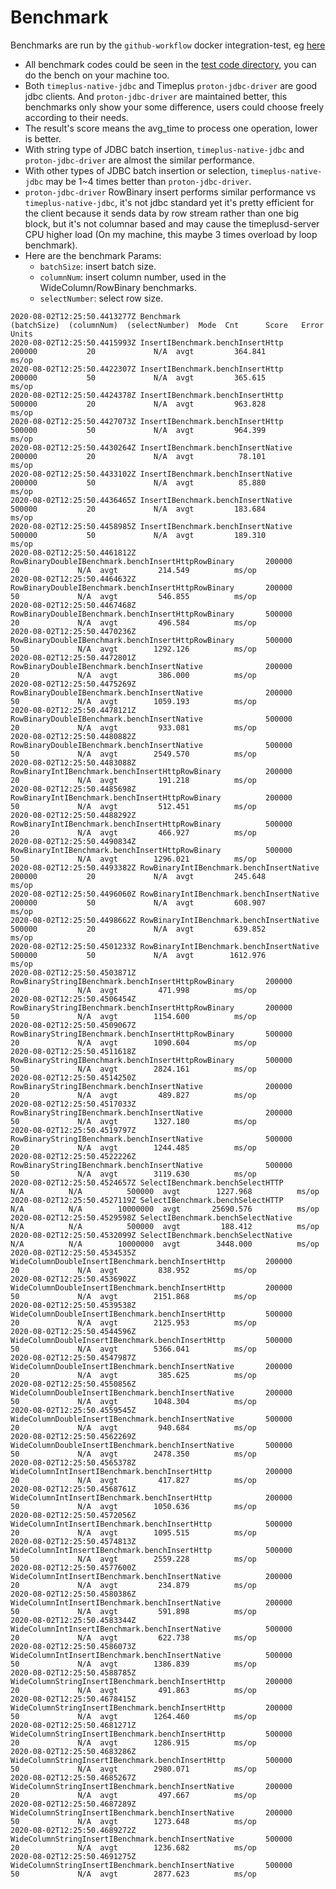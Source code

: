 Benchmark
=========
Benchmarks are run by the `github-workflow` docker integration-test, eg [here](https://pipelines.actions.githubusercontent.com/QbHe5hNOfFaRrXVIS27533x1xALCRW60s95Fnk3uNRnLoX4ScD/_apis/pipelines/1/runs/12/signedlogcontent/3?urlExpires=2020-08-02T12%3A52%3A27.0078520Z&urlSigningMethod=HMACV1&urlSignature=Zn3fh71kxFaHRNgjA8OZZVGUz0It45KTCe7DR8MeVtU%3D)
- All benchmark codes could be seen in the [test code directory](https://github.com/timeplus-io/timeplus-native-jdbc/timeplus-native-jdbc/src/test/java/com/github/timeplus/jdbc/benchmark), you can do the bench on your machine too.
- Both  `timeplus-native-jdbc` and Timeplus `proton-jdbc-driver` are good jdbc clients. And `proton-jdbc-driver` are maintained better,
  this benchmarks only show your some difference, users could choose freely according to their needs.
- The result's score means the avg_time to process one operation, lower is better.
- With string type of JDBC batch insertion, `timeplus-native-jdbc` and `proton-jdbc-driver` are almost the similar performance.
- With other types of JDBC batch insertion or selection, `timeplus-native-jdbc` may be 1~4 times better than `proton-jdbc-driver`.
- `proton-jdbc-driver` RowBinary insert performs similar performance vs `timeplus-native-jdbc`,
  it's not jdbc standard yet it's pretty efficient for the client because it sends data by row stream rather than one big block,
  but it's not columnar based and may cause the timeplusd-server CPU higher load (On my machine, this maybe 3 times overload by loop benchmark).
- Here are the benchmark Params:
    - `batchSize`: insert batch size.
    - `columnNum`: insert column number, used in the WideColumn/RowBinary benchmarks.
    - `selectNumber`: select row size.

```
2020-08-02T12:25:50.4413277Z Benchmark                                           (batchSize)  (columnNum)  (selectNumber)  Mode  Cnt      Score   Error  Units
2020-08-02T12:25:50.4415993Z InsertIBenchmark.benchInsertHttp                         200000           20             N/A  avgt         364.841          ms/op
2020-08-02T12:25:50.4422307Z InsertIBenchmark.benchInsertHttp                         200000           50             N/A  avgt         365.615          ms/op
2020-08-02T12:25:50.4424378Z InsertIBenchmark.benchInsertHttp                         500000           20             N/A  avgt         963.828          ms/op
2020-08-02T12:25:50.4427073Z InsertIBenchmark.benchInsertHttp                         500000           50             N/A  avgt         964.399          ms/op
2020-08-02T12:25:50.4430264Z InsertIBenchmark.benchInsertNative                       200000           20             N/A  avgt          78.101          ms/op
2020-08-02T12:25:50.4433102Z InsertIBenchmark.benchInsertNative                       200000           50             N/A  avgt          85.880          ms/op
2020-08-02T12:25:50.4436465Z InsertIBenchmark.benchInsertNative                       500000           20             N/A  avgt         183.684          ms/op
2020-08-02T12:25:50.4458985Z InsertIBenchmark.benchInsertNative                       500000           50             N/A  avgt         189.310          ms/op
2020-08-02T12:25:50.4461812Z RowBinaryDoubleIBenchmark.benchInsertHttpRowBinary       200000           20             N/A  avgt         214.549          ms/op
2020-08-02T12:25:50.4464632Z RowBinaryDoubleIBenchmark.benchInsertHttpRowBinary       200000           50             N/A  avgt         546.855          ms/op
2020-08-02T12:25:50.4467468Z RowBinaryDoubleIBenchmark.benchInsertHttpRowBinary       500000           20             N/A  avgt         496.584          ms/op
2020-08-02T12:25:50.4470236Z RowBinaryDoubleIBenchmark.benchInsertHttpRowBinary       500000           50             N/A  avgt        1292.126          ms/op
2020-08-02T12:25:50.4472801Z RowBinaryDoubleIBenchmark.benchInsertNative              200000           20             N/A  avgt         386.000          ms/op
2020-08-02T12:25:50.4475269Z RowBinaryDoubleIBenchmark.benchInsertNative              200000           50             N/A  avgt        1059.193          ms/op
2020-08-02T12:25:50.4478121Z RowBinaryDoubleIBenchmark.benchInsertNative              500000           20             N/A  avgt         933.081          ms/op
2020-08-02T12:25:50.4480882Z RowBinaryDoubleIBenchmark.benchInsertNative              500000           50             N/A  avgt        2549.570          ms/op
2020-08-02T12:25:50.4483088Z RowBinaryIntIBenchmark.benchInsertHttpRowBinary          200000           20             N/A  avgt         191.218          ms/op
2020-08-02T12:25:50.4485698Z RowBinaryIntIBenchmark.benchInsertHttpRowBinary          200000           50             N/A  avgt         512.451          ms/op
2020-08-02T12:25:50.4488292Z RowBinaryIntIBenchmark.benchInsertHttpRowBinary          500000           20             N/A  avgt         466.927          ms/op
2020-08-02T12:25:50.4490834Z RowBinaryIntIBenchmark.benchInsertHttpRowBinary          500000           50             N/A  avgt        1296.021          ms/op
2020-08-02T12:25:50.4493382Z RowBinaryIntIBenchmark.benchInsertNative                 200000           20             N/A  avgt         245.648          ms/op
2020-08-02T12:25:50.4496060Z RowBinaryIntIBenchmark.benchInsertNative                 200000           50             N/A  avgt         608.907          ms/op
2020-08-02T12:25:50.4498662Z RowBinaryIntIBenchmark.benchInsertNative                 500000           20             N/A  avgt         639.852          ms/op
2020-08-02T12:25:50.4501233Z RowBinaryIntIBenchmark.benchInsertNative                 500000           50             N/A  avgt        1612.976          ms/op
2020-08-02T12:25:50.4503871Z RowBinaryStringIBenchmark.benchInsertHttpRowBinary       200000           20             N/A  avgt         471.998          ms/op
2020-08-02T12:25:50.4506454Z RowBinaryStringIBenchmark.benchInsertHttpRowBinary       200000           50             N/A  avgt        1154.600          ms/op
2020-08-02T12:25:50.4509067Z RowBinaryStringIBenchmark.benchInsertHttpRowBinary       500000           20             N/A  avgt        1090.604          ms/op
2020-08-02T12:25:50.4511618Z RowBinaryStringIBenchmark.benchInsertHttpRowBinary       500000           50             N/A  avgt        2824.161          ms/op
2020-08-02T12:25:50.4514250Z RowBinaryStringIBenchmark.benchInsertNative              200000           20             N/A  avgt         489.827          ms/op
2020-08-02T12:25:50.4517033Z RowBinaryStringIBenchmark.benchInsertNative              200000           50             N/A  avgt        1327.180          ms/op
2020-08-02T12:25:50.4519797Z RowBinaryStringIBenchmark.benchInsertNative              500000           20             N/A  avgt        1244.485          ms/op
2020-08-02T12:25:50.4522226Z RowBinaryStringIBenchmark.benchInsertNative              500000           50             N/A  avgt        3119.630          ms/op
2020-08-02T12:25:50.4524657Z SelectIBenchmark.benchSelectHTTP                            N/A          N/A          500000  avgt        1227.968          ms/op
2020-08-02T12:25:50.4527119Z SelectIBenchmark.benchSelectHTTP                            N/A          N/A        10000000  avgt       25690.576          ms/op
2020-08-02T12:25:50.4529598Z SelectIBenchmark.benchSelectNative                          N/A          N/A          500000  avgt         188.412          ms/op
2020-08-02T12:25:50.4532099Z SelectIBenchmark.benchSelectNative                          N/A          N/A        10000000  avgt        3448.000          ms/op
2020-08-02T12:25:50.4534535Z WideColumnDoubleInsertIBenchmark.benchInsertHttp         200000           20             N/A  avgt         838.952          ms/op
2020-08-02T12:25:50.4536902Z WideColumnDoubleInsertIBenchmark.benchInsertHttp         200000           50             N/A  avgt        2151.868          ms/op
2020-08-02T12:25:50.4539538Z WideColumnDoubleInsertIBenchmark.benchInsertHttp         500000           20             N/A  avgt        2125.953          ms/op
2020-08-02T12:25:50.4544596Z WideColumnDoubleInsertIBenchmark.benchInsertHttp         500000           50             N/A  avgt        5366.041          ms/op
2020-08-02T12:25:50.4547987Z WideColumnDoubleInsertIBenchmark.benchInsertNative       200000           20             N/A  avgt         385.625          ms/op
2020-08-02T12:25:50.4550856Z WideColumnDoubleInsertIBenchmark.benchInsertNative       200000           50             N/A  avgt        1048.304          ms/op
2020-08-02T12:25:50.4559545Z WideColumnDoubleInsertIBenchmark.benchInsertNative       500000           20             N/A  avgt         940.684          ms/op
2020-08-02T12:25:50.4562269Z WideColumnDoubleInsertIBenchmark.benchInsertNative       500000           50             N/A  avgt        2478.350          ms/op
2020-08-02T12:25:50.4565378Z WideColumnIntInsertIBenchmark.benchInsertHttp            200000           20             N/A  avgt         417.827          ms/op
2020-08-02T12:25:50.4568761Z WideColumnIntInsertIBenchmark.benchInsertHttp            200000           50             N/A  avgt        1050.636          ms/op
2020-08-02T12:25:50.4572056Z WideColumnIntInsertIBenchmark.benchInsertHttp            500000           20             N/A  avgt        1095.515          ms/op
2020-08-02T12:25:50.4574813Z WideColumnIntInsertIBenchmark.benchInsertHttp            500000           50             N/A  avgt        2559.228          ms/op
2020-08-02T12:25:50.4577600Z WideColumnIntInsertIBenchmark.benchInsertNative          200000           20             N/A  avgt         234.879          ms/op
2020-08-02T12:25:50.4580386Z WideColumnIntInsertIBenchmark.benchInsertNative          200000           50             N/A  avgt         591.898          ms/op
2020-08-02T12:25:50.4583344Z WideColumnIntInsertIBenchmark.benchInsertNative          500000           20             N/A  avgt         622.738          ms/op
2020-08-02T12:25:50.4586073Z WideColumnIntInsertIBenchmark.benchInsertNative          500000           50             N/A  avgt        1386.839          ms/op
2020-08-02T12:25:50.4588785Z WideColumnStringInsertIBenchmark.benchInsertHttp         200000           20             N/A  avgt         491.863          ms/op
2020-08-02T12:25:50.4678415Z WideColumnStringInsertIBenchmark.benchInsertHttp         200000           50             N/A  avgt        1264.460          ms/op
2020-08-02T12:25:50.4681271Z WideColumnStringInsertIBenchmark.benchInsertHttp         500000           20             N/A  avgt        1286.915          ms/op
2020-08-02T12:25:50.4683286Z WideColumnStringInsertIBenchmark.benchInsertHttp         500000           50             N/A  avgt        2980.071          ms/op
2020-08-02T12:25:50.4685267Z WideColumnStringInsertIBenchmark.benchInsertNative       200000           20             N/A  avgt         497.667          ms/op
2020-08-02T12:25:50.4687289Z WideColumnStringInsertIBenchmark.benchInsertNative       200000           50             N/A  avgt        1273.648          ms/op
2020-08-02T12:25:50.4689272Z WideColumnStringInsertIBenchmark.benchInsertNative       500000           20             N/A  avgt        1236.682          ms/op
2020-08-02T12:25:50.4691275Z WideColumnStringInsertIBenchmark.benchInsertNative       500000           50             N/A  avgt        2877.623          ms/op
```
